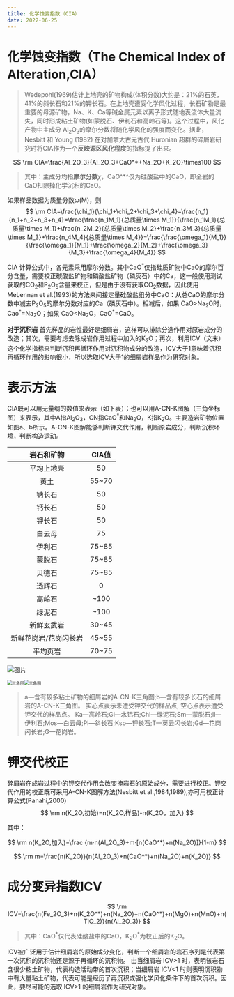 ```yaml
---
title: 化学蚀变指数（CIA）
date: 2022-06-25
---
```

# 化学蚀变指数（The Chemical Index of Alteration,CIA）

> Wedepohl(1969)估计上地壳的矿物构成(体积分数)大约是：21%的石英，41%的斜长石和21%的钾长石。在上地壳遭受化学风化过程，长石矿物是最重要的母源矿物，Na、K、Ca等碱金属元素以离子形式随地表流体大量流失，同时形成粘土矿物(如蒙脱石、伊利石和高岭石等)。这个过程中，风化产物中主成分 Al<sub>2</sub>O<sub>3</sub>的摩尔分数将随化学风化的强度而变化。据此，Nesbitt 和 Young (1982) 在对加拿大古元古代 Huronian 超群的碎屑岩研究时将CIA作为一个**反映源区风化程度**的指标提了出来。

$$
\rm CIA=\frac{Al_2O_3}{Al_2O_3+CaO^*+Na_2O+K_2O}\times100
$$

> 其中：主成分均指**摩尔分数**$\chi$，CaO^*^仅为硅酸盐中的CaO，即全岩的CaO扣除掉化学沉积的CaO。

如果样品数据为质量分数$\omega$(M)，则
$$
\rm CIA=\frac{\chi_1}{\chi_1+\chi_2+\chi_3+\chi_4}=\frac{n_1}{n_1+n_2+n_3+n_4}=\frac{\frac{n_1M_1}{总质量\times M_1}}{\frac{n_1M_1}{总质量\times M_1}+\frac{n_2M_2}{总质量\times M_2}+\frac{n_3M_3}{总质量\times M_3}+\frac{n_4M_4}{总质量\times M_4}}=\frac{\frac{\omega_1}{M_1}}{\frac{\omega_1}{M_1}+\frac{\omega_2}{M_2}+\frac{\omega_3}{M_3}+\frac{\omega_4}{M_4}}
$$

CIA 计算公式中，各元素采用摩尔分数。其中CaO<sup>\*</sup>仅指硅质矿物中CaO的摩尔百分含量，需要校正碳酸盐矿物和磷酸盐矿物（磷灰石）中的Ca，这一般使用测试获取的CO<sub>2</sub>和P<sub>2</sub>O<sub>5</sub>含量来校正，但是由于没有获取CO<sub>2</sub>数据，因此使用 MeLennan et al.(1993)的方法来间接定量硅酸盐组分中CaO：从总CaO的摩尔分数中减去P<sub>2</sub>O<sub>5</sub>的摩尔分数对应的Ca（磷灰石中）。相减后，如果 CaO>Na<sub>2</sub>O时，Cao<sup>\*</sup>=Na<sub>2</sub>O；如果 CaO<Na<sub>2</sub>O，CaO<sup>\*</sup>=CaO。

**对于沉积岩**
首先样品的岩性最好是细屑岩，这样可以排除分选作用对原岩成分的改造；其次，需要考虑去除成岩作用过程中加入的K<sub>2</sub>O；再次，利用ICV（文末）这个化学指标来判断沉积再循环作用对沉积物成分的改造，ICV大于1意味着沉积再循环作用的影响很小，所以选取ICV大于1的细屑岩样品作为研究对象。

# 表示方法
CIA既可以用无量纲的数值来表示（如下表）；也可以用A-CN-K图解（三角坐标图）来表示，其中A指Al<sub>2</sub>O<sub>3</sub>，CN指CaO<sup>\*</sup>和Na<sub>2</sub>O，K指K<sub>2</sub>O。主要造岩矿物位置 如图a、b所示。A-CN-K图解能够判断钾交代作用，判断原岩成分，判断沉积环境，判断构造运动。

| 岩石和矿物 | CIA值 |
|    :--:    | :--: |
|平均上地壳|50|
|黄土|55~70|
|钠长石|50|
|钙长石|50|
|钾长石|50|
|白云母|75|
|伊利石|75~85|
|蒙脱石|75~85|
|贝德石|75~85|
|透辉石|0|
|高岭石|~100|
|绿泥石|~100|
|新鲜玄武岩|30~45|
|新鲜花岗岩/花岗闪长岩|45~55|
|平均页岩|70~75|

<img src="../images/CIA三角.jpg" alt="图片"  />

<img src="../images/A-CN-K三角图1.png" alt="三角图" style="zoom: 67%;" /><img src="../images/A-CN-K三角图2.png" alt="三角图" style="zoom:67%;" />

> a—含有较多粘土矿物的细屑岩的A-CN-K三角图;b—含有较多长石的细屑岩的A-CN-K三角图。
> 实心点表示未遭受钾交代的样品点, 空心点表示遭受钾交代的样品点。
> Ka—高岭石;Gi—水铝石;Chl—绿泥石;Sm—蒙脱石;Il—伊利石;Mos—白云母;Pl—斜长石;Ksp—钾长石;T—英云闪长岩;Gd—花岗闪长岩;G—花岗岩。

# 钾交代校正
碎屑岩在成岩过程中的钾交代作用会改变掩岩石的原始成分，需要进行校正。钾交代作用的校正既可采用A-CN-K图解方法(Nesbitt et al.,1984,1989),亦可用校正计算公式(Panahi,2000)
$$
\rm n(K_2O,初始)=n(K_2O,样品)-n(K_2O，加入)
$$

其中：

$$
\rm n(K_2O,加入)=\frac {m·n(Al_2O_3)+m·[n(CaO^*)+n(Na_2O)]}{1-m}
$$

$$
\rm m=\frac{n(K_2O)}{n(Al_2O_3)+n(CaO^*)+n(Na_2O)+n(K_2O)}
$$

# 成分变异指数ICV

$$
\rm ICV=\frac{n(Fe_2O_3)+n(K_2O^*)+n(Na_2O)+n(CaO^*)+n(MgO)+n(MnO)+n(TiO_2)}{n(Al_2O_3)}
$$

> 其中：CaO<sup>\*</sup>仅代表硅酸盐中的CaO，K<sub>2</sub>O<sup>\*</sup>为校正后的K<sub>2</sub>O。 

ICV被广泛用于估计细屑岩的原始成分变化，判断一个细屑岩的岩石序列是代表第一次沉积的沉积物还是源于再循环的沉积物。
由当细屑岩 ICV>1 时，表明该岩石含很少粘土矿物，代表构造活动带的首次沉积；当细屑岩 ICV<1 时则表明沉积物中有大量粘土矿物，代表可能是经历了再沉积或强化学风化条件下的首次沉积。因此，要尽可能的选取 ICV>1 的细屑岩作为研究对象。